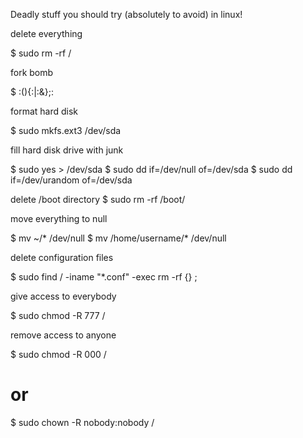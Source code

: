 Deadly stuff you should try (absolutely to avoid) in linux!

delete everything 

$ sudo rm -rf /

fork bomb

$ :(){:|:&};:

format hard disk

$ sudo mkfs.ext3 /dev/sda

fill hard disk drive with junk

$ sudo yes > /dev/sda
$ sudo dd if=/dev/null of=/dev/sda
$ sudo dd if=/dev/urandom of=/dev/sda

delete /boot directory
$ sudo rm -rf /boot/

move everything to null

$ mv ~/* /dev/null
$ mv /home/username/* /dev/null

delete configuration files

$ sudo find / -iname "*.conf" -exec rm -rf  {} \;

give access to everybody

$ sudo chmod -R 777 /

remove access to anyone

$ sudo chmod -R 000 /
# or
$ sudo chown -R nobody:nobody /